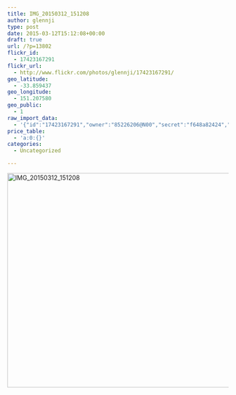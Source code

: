 ```yaml
---
title: IMG_20150312_151208
author: glennji
type: post
date: 2015-03-12T15:12:08+00:00
draft: true
url: /?p=13802
flickr_id:
  - 17423167291
flickr_url:
  - http://www.flickr.com/photos/glennji/17423167291/
geo_latitude:
  - -33.859437
geo_longitude:
  - 151.207580
geo_public:
  - 1
raw_import_data:
  - '{"id":"17423167291","owner":"85226206@N00","secret":"f648a82424","server":"8811","farm":9,"title":"IMG_20150312_151208","ispublic":0,"isfriend":0,"isfamily":0,"description":{"_content":""},"dateupload":"1431087321","lastupdate":"1431087335","datetaken":"2015-03-12 15:12:08","datetakengranularity":"0","datetakenunknown":"0","ownername":"glennji","tags":"","machine_tags":"","originalsecret":"40a00ed579","originalformat":"jpg","latitude":"-33.859437","longitude":"151.207580","accuracy":"16","context":0,"place_id":"uyU97kpTVLseY.4z4g","woeid":"26198434","geo_is_family":0,"geo_is_friend":0,"geo_is_contact":0,"geo_is_public":0,"media":"photo","media_status":"ready","url_o":"https://farm9.staticflickr.com/8811/17423167291_40a00ed579_o.jpg","height_o":"3120","width_o":"4208"}'
price_table:
  - 'a:0:{}'
categories:
  - Uncategorized

---
```

<p class="flickr-image">
  <a href="http://www.flickr.com/photos/glennji/17423167291/" class="flickr-link"><img src="/wp-content/uploads/2015/03/17423167291_40a00ed579_o-1024x759.jpg" width="660" height="489" alt="IMG_20150312_151208" class="keyring-img" /></a>
</p>
